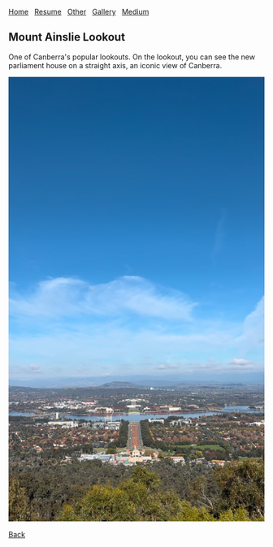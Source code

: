 [Home](./)&nbsp;&nbsp;&nbsp;[Resume](assets/CV.pdf)&nbsp;&nbsp;&nbsp;[Other](./other.html)&nbsp;&nbsp;&nbsp;[Gallery](./gallery.html)&nbsp;&nbsp;&nbsp;[Medium](https://dataavicenna.medium.com)

## Mount Ainslie Lookout

One of Canberra's popular lookouts. On the lookout, you can see the new parliament house on a straight axis, an iconic view of Canberra.

![](/assets/img/ainslie_1.jpg)

[Back](./gallery.html)
